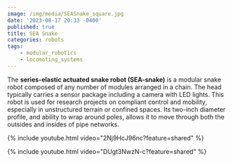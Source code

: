 ```yaml
---
image: /img/media/SEASnake_square.jpg
date: '2023-08-17 20:33 -0400'
published: true
title: SEA Snake
categories: robots
tags:
    - modular_robotics
    - locomoting_systems
---
```


The **series-elastic actuated snake robot (SEA-snake)** is a modular snake robot composed of any number of modules arranged in a chain. The head typically carries a sensor package including a camera with LED lights. This robot is used for research projects on compliant control and mobility, especially in unstructured terrain or confined spaces. Its two-inch diameter profile, and ability to wrap around poles, allows it to move through both the outsides and insides of pipe networks.

{% include youtube.html video="2Nj9HcJ96nc?feature=shared" %}

{% include youtube.html video="DUgt3NwzN-c?feature=shared" %}


